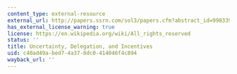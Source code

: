 ```yaml
---
content_type: external-resource
external_url: http://papers.ssrn.com/sol3/papers.cfm?abstract_id=998339
has_external_license_warning: true
license: https://en.wikipedia.org/wiki/All_rights_reserved
status: ''
title: Uncertainty, Delegation, and Incentives
uid: c40ad49a-bed7-4a37-8dc0-414046f4c894
wayback_url: ''
---
```

